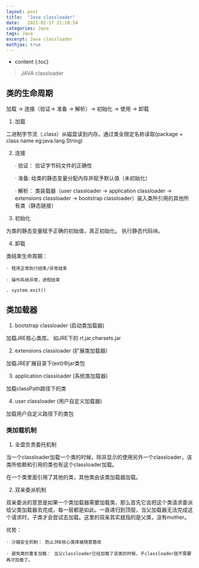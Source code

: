 ```yaml
---
layout: post
title:  "Java classloader"
date:   2021-02-17 21:18:54
categories: Java
tags: Java
excerpt: Java classloader
mathjax: true
---
```


* content
{:toc}

> JAVA classloader

## 类的生命周期

加载 -> 连接（验证-> 准备 -> 解析）-> 初始化 -> 使用 -> 卸载

1. 加载 

二进制字节流（.class）从磁盘读到内存。通过类全限定名称读取(package + class name eg:java.lang.String)

2. 连接

    · 验证： 验证字节码文件的正确性

    · 准备: 给类的静态变量分配内存并赋予默认值（未初始化）

    · 解析： 类装载器（user classloader -> application classloader -> extensions classloader -> bootstrap classloader）装入类所引用的其他所有类（静态链接）

3. 初始化

为类的静态变量赋予正确的初始值，真正初始化。 执行静态代码块。

4. 卸载

类结束生命周期：

    · 程序正常执行结束/异常结束

    · 操作系统异常，进程结束

    . system.exit()

## 类加载器

1. bootstrap classloader (启动类加载器)

加载JRE核心类库。 如JRE下的 rt.jar,charsets.jar

2. extensions classloader (扩展类加载器)

加载JRE扩展目录下(ext)中jar类包

3. application classloader (系统类加载器)

加载classPath路径下的类

4. user classloader (用户自定义加载器)

加载用户自定义路径下的类包

### 类加载机制

1. 全盘负责委托机制

当一个classloader加载一个类的时候，除非显示的使用另外一个classloader，该类所依赖和引用的类也有这个classloader加载。

在一个类里面引用了其他的类，其他类由该类加载器加载。

2. 双亲委派机制

双亲委派的意思是如果一个类加载器需要加载类，那么首先它会把这个类请求委派给父类加载器去完成，每一层都是如此。一直递归到顶层，当父加载器无法完成这个请求时，子类才会尝试去加载。这里的双亲其实就指的是父类，没有mother。

优势： 

    · 沙箱安全机制： 防止JRE核心类库被随意篡改

    · 避免类的重复加载： 当父classloader已经加载了该类的时候，子classloader就不需要再次加载了。